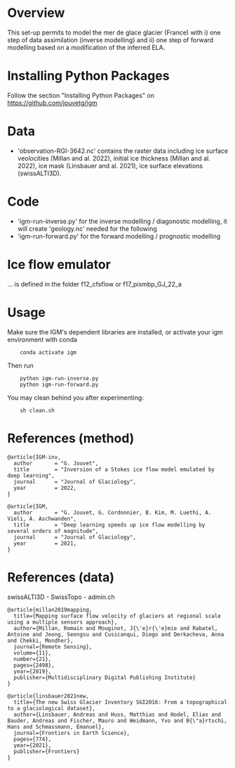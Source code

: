 
# Overview

This set-up permits to model the mer de glace glacier (France) with i) one step of data assimilation (inverse modelling) and ii) one step of forward modelling based on a modification of the inferred ELA. 

# Installing Python Packages

Follow the section "Installing Python Packages" on https://github.com/jouvetg/igm 

# Data

- 'observation-RGI-3642.nc' contains the raster data including ice surface veolocities (Millan and al. 2022), initial ice thickness (Millan and al. 2022), ice mask (Linsbauer and al. 2021), ice surface elevations (swissALTI3D).

# Code

- 'igm-run-inverse.py' for the inverse modelling / diagonostic modelling, it will create 'geology.nc' needed for the following
- 'igm-run-forward.py' for the forward modelling / prognostic modelling

# Ice flow emulator

... is defined in the folder f12_cfsflow or f17_pismbp_GJ_22_a

# Usage 
 
		
Make sure the IGM's dependent libraries are installed, or activate your igm environment with conda

		conda activate igm
	 
Then run

		python igm-run-inverse.py
		python igm-run-forward.py
		
You may clean behind you after experimenting:

		sh clean.sh

# References (method)

	@article{IGM-inv,
	  author       = "G. Jouvet",  
	  title        = "Inversion of a Stokes ice flow model emulated by deep learning",
	  journal      = "Journal of Glaciology",
	  year         = 2022,
	}

	@article{IGM,
	  author       = "G. Jouvet, G. Cordonnier, B. Kim, M. Luethi, A. Vieli, A. Aschwanden",  
	  title        = "Deep learning speeds up ice flow modelling by several orders of magnitude",
	  journal      = "Journal of Glaciology",
	  year         = 2021,
	}
	
# References (data)

swissALTI3D - SwissTopo - admin.ch

	@article{millan2019mapping,
	  title={Mapping surface flow velocity of glaciers at regional scale using a multiple sensors approach},
	  author={Millan, Romain and Mouginot, J{\'e}r{\'e}mie and Rabatel, Antoine and Jeong, Seongsu and Cusicanqui, Diego and Derkacheva, Anna and Chekki, Mondher},
	  journal={Remote Sensing},
	  volume={11},
	  number={21},
	  pages={2498},
	  year={2019},
	  publisher={Multidisciplinary Digital Publishing Institute}
	}

	@article{linsbauer2021new,
	  title={The new Swiss Glacier Inventory SGI2016: From a topographical to a glaciological dataset},
	  author={Linsbauer, Andreas and Huss, Matthias and Hodel, Elias and Bauder, Andreas and Fischer, Mauro and Weidmann, Yvo and B{\"a}rtschi, Hans and Schmassmann, Emanuel},
	  journal={Frontiers in Earth Science},
	  pages={774},
	  year={2021},
	  publisher={Frontiers}
	}


